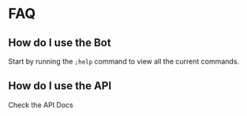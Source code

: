 # FAQ

## How do I use the Bot

Start by running the `;help` command to view all the current commands.

## How do I use the API

Check the API Docs




